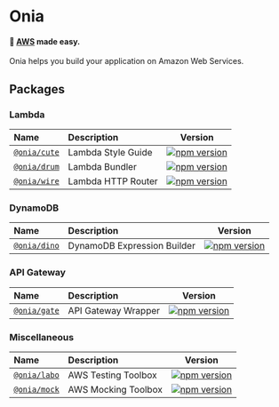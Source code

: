 # Onia

#### 🚀 [AWS](https://aws.amazon.com) made easy.

Onia helps you build your application on Amazon Web Services.

## Packages

### Lambda

| Name                                                                    | Description        |                                               Version                                               |
|:------------------------------------------------------------------------|:-------------------|:---------------------------------------------------------------------------------------------------:|
| [`@onia/cute`](https://github.com/spridev/onia/tree/main/packages/cute) | Lambda Style Guide | [![npm version](https://img.shields.io/npm/v/@onia/cute)](https://www.npmjs.com/package/@onia/cute) |
| [`@onia/drum`](https://github.com/spridev/onia/tree/main/packages/drum) | Lambda Bundler     | [![npm version](https://img.shields.io/npm/v/@onia/drum)](https://www.npmjs.com/package/@onia/drum) |
| [`@onia/wire`](https://github.com/spridev/onia/tree/main/packages/wire) | Lambda HTTP Router | [![npm version](https://img.shields.io/npm/v/@onia/wire)](https://www.npmjs.com/package/@onia/wire) |

### DynamoDB

| Name                                                                    | Description                 |                                               Version                                               |
|:------------------------------------------------------------------------|:----------------------------|:---------------------------------------------------------------------------------------------------:|
| [`@onia/dino`](https://github.com/spridev/onia/tree/main/packages/dino) | DynamoDB Expression Builder | [![npm version](https://img.shields.io/npm/v/@onia/dino)](https://www.npmjs.com/package/@onia/dino) |

### API Gateway

| Name                                                                    | Description         |                                               Version                                               |
|:------------------------------------------------------------------------|:--------------------|:---------------------------------------------------------------------------------------------------:|
| [`@onia/gate`](https://github.com/spridev/onia/tree/main/packages/gate) | API Gateway Wrapper | [![npm version](https://img.shields.io/npm/v/@onia/gate)](https://www.npmjs.com/package/@onia/gate) |

### Miscellaneous

| Name                                                                    | Description         |                                               Version                                               |
|:------------------------------------------------------------------------|:--------------------|:---------------------------------------------------------------------------------------------------:|
| [`@onia/labo`](https://github.com/spridev/onia/tree/main/packages/labo) | AWS Testing Toolbox | [![npm version](https://img.shields.io/npm/v/@onia/labo)](https://www.npmjs.com/package/@onia/labo) |
| [`@onia/mock`](https://github.com/spridev/onia/tree/main/packages/mock) | AWS Mocking Toolbox | [![npm version](https://img.shields.io/npm/v/@onia/mock)](https://www.npmjs.com/package/@onia/mock) |
